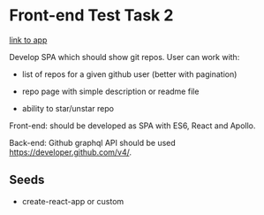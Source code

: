 # Front-end Test Task 2

[link to app](https://graphql-task.herokuapp.com/)

Develop SPA which should show git repos. User can work with:

 - list of repos for a given github user (better with pagination)

 - repo page with simple description or readme file

 - ability to star/unstar repo



Front-end: should be developed as SPA with ES6, React and Apollo.

Back-end: Github graphql API should be used https://developer.github.com/v4/.



## Seeds

 - create-react-app or custom
